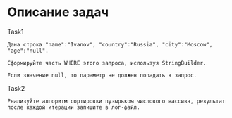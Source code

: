 # Описание задач


Task1

    Дана строка "name":"Ivanov", "country":"Russia", "city":"Moscow", "age":"null". 
            
    Сформируйте часть WHERE этого запроса, используя StringBuilder.

    Если значение null, то параметр не должен попадать в запрос.


Task2

    Реализуйте алгоритм сортировки пузырьком числового массива, результат после каждой итерации запишите в лог-файл.


